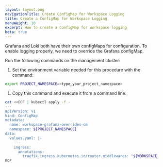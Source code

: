 ```yaml
---
layout: layout.pug
navigationTitle: Create ConfigMap for Workspace Logging
title: Create a ConfigMap for Workspace Logging
menuWeight: 10
excerpt: How to create a ConfigMap for workspace logging
beta: true
---
```


<!-- markdownlint-disable MD030 -->

Grafana and Loki both have their own configMaps for configuration. To enable logging properly, we need to override the Grafana configMap.

Run the following commands on the management cluster:

1.  Set the environment variable needed for this procedure with the command:

   ``` bash
   export PROJECT_NAMESPACE=<type_your_project_namespace>
   ```

1.  Copy this command and execute it from a command line:

   ``` bash
   cat <<EOF | kubectl apply -f -
   ---
   apiVersion: v1
   kind: ConfigMap
   metadata:
     name: workspace-grafana-overrides-cm
     namespace: ${PROJECT_NAMESPACE}
   data:
     values.yaml: |-
       ---
       ingress:
         annotations:
           traefik.ingress.kubernetes.io/router.middlewares: "${WORKSPACE_NAMESPACE}-stripprefixes@kubernetescrd"
   EOF
   ```
